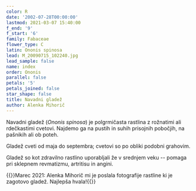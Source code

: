 ```yaml
---
color: R
date: '2002-07-28T00:00:00'
lastmod: 2021-03-07 15:40:00
f_end: '9'
f_start: '6'
family: Fabaceae
flower_type: C
latin: Ononis spinosa
lead: M_20090715_102240.jpg
lead_sample: false
name: index
order: Ononis
parallel: false
petals: '5'
petals_joined: false
star_shape: false
title: Navadni gladež
author: Alenka Mihorič
---
```

Navadni gladež (*Ononis spinosa*) je polgrmičasta rastlina z rožnatimi ali rdečkastimi cvetovi. Najdemo ga na pustih in suhih prisojnih pobočjih, na pašnikih ali ob poteh.

Gladež cveti od maja do septembra; cvetovi so po obliki podobni grahovim.

Gladež so kot zdravilno rastlino uporabljali že v srednjem veku -- pomaga pri sklepnem revmatizmu, artritisu in angini.

{{<note update>}}Marec 2021: Alenka Mihorič mi je poslala fotografije rastline ki je zagotovo gladež. Najlepša hvala!{{</note>}}
